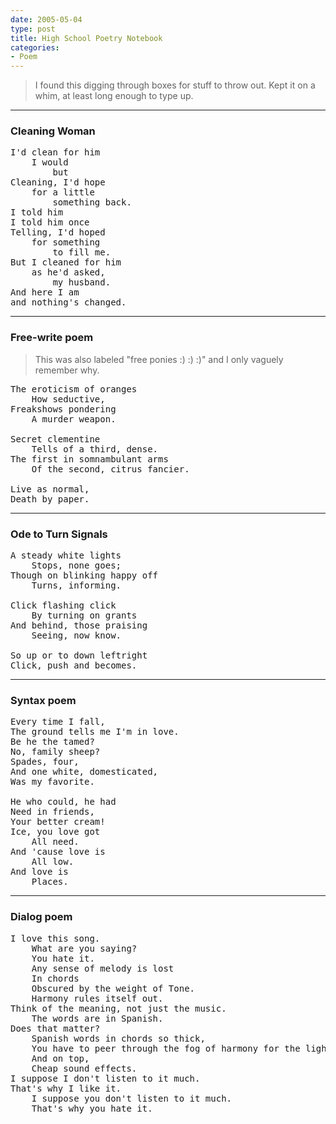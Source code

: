 ```yaml
---
date: 2005-05-04
type: post
title: High School Poetry Notebook
categories:
- Poem
---
```


> I found this digging through boxes for stuff to throw out. Kept it on a whim, at least long enough to type up.

-----

### Cleaning Woman

<pre class="verse">
I'd clean for him
    I would
        but
Cleaning, I'd hope
    for a little
        something back.
I told him
I told him once
Telling, I'd hoped
    for something
        to fill me.
But I cleaned for him
    as he'd asked,
        my husband.
And here I am
and nothing's changed.
</pre>

-----

### Free-write poem

> This was also labeled "free ponies :) :) :)" and I only vaguely remember why.

<pre class="verse">
The eroticism of oranges
    How seductive,
Freakshows pondering
    A murder weapon.

Secret clementine
    Tells of a third, dense.
The first in somnambulant arms
    Of the second, citrus fancier.

Live as normal,
Death by paper.
</pre>

-----

### Ode to Turn Signals

<pre class="verse">
A steady white lights
    Stops, none goes;
Though on blinking happy off
    Turns, informing.

Click flashing click
    By turning on grants
And behind, those praising
    Seeing, now know.

So up or to down leftright
Click, push and becomes.
</pre>

-----

### Syntax poem

<pre class="verse">
Every time I fall,
The ground tells me I'm in love.
Be he the tamed?
No, family sheep?
Spades, four,
And one white, domesticated,
Was my favorite.

He who could, he had
Need in friends,
Your better cream!
Ice, you love got
    All need.
And 'cause love is
    All low.
And love is
    Places.
</pre>

-----

### Dialog poem

<pre class="verse">
I love this song.
    What are you saying?
    You hate it.
    Any sense of melody is lost
    In chords
    Obscured by the weight of Tone.
    Harmony rules itself out.
Think of the meaning, not just the music.
    The words are in Spanish.
Does that matter?
    Spanish words in chords so thick,
    You have to peer through the fog of harmony for the light of melody.
    And on top,
    Cheap sound effects.
I suppose I don't listen to it much.
That's why I like it.
    I suppose you don't listen to it much.
    That's why you hate it.
</pre>
